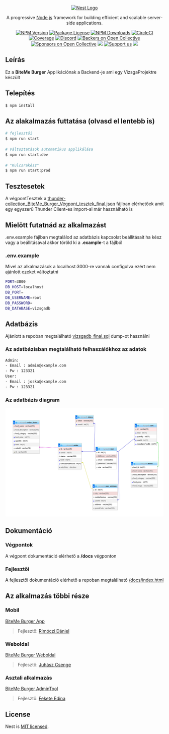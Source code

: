 <p align="center">
  <a href="http://nestjs.com/" target="blank"><img src="https://nestjs.com/img/logo-small.svg" width="200" alt="Nest Logo" /></a>
</p>

[circleci-image]: https://img.shields.io/circleci/build/github/nestjs/nest/master?token=abc123def456
[circleci-url]: https://circleci.com/gh/nestjs/nest

  <p align="center">A progressive <a href="http://nodejs.org" target="_blank">Node.js</a> framework for building efficient and scalable server-side applications.</p>
    <p align="center">
<a href="https://www.npmjs.com/~nestjscore" target="_blank"><img src="https://img.shields.io/npm/v/@nestjs/core.svg" alt="NPM Version" /></a>
<a href="https://www.npmjs.com/~nestjscore" target="_blank"><img src="https://img.shields.io/npm/l/@nestjs/core.svg" alt="Package License" /></a>
<a href="https://www.npmjs.com/~nestjscore" target="_blank"><img src="https://img.shields.io/npm/dm/@nestjs/common.svg" alt="NPM Downloads" /></a>
<a href="https://circleci.com/gh/nestjs/nest" target="_blank"><img src="https://img.shields.io/circleci/build/github/nestjs/nest/master" alt="CircleCI" /></a>
<a href="https://coveralls.io/github/nestjs/nest?branch=master" target="_blank"><img src="https://coveralls.io/repos/github/nestjs/nest/badge.svg?branch=master#9" alt="Coverage" /></a>
<a href="https://discord.gg/G7Qnnhy" target="_blank"><img src="https://img.shields.io/badge/discord-online-brightgreen.svg" alt="Discord"/></a>
<a href="https://opencollective.com/nest#backer" target="_blank"><img src="https://opencollective.com/nest/backers/badge.svg" alt="Backers on Open Collective" /></a>
<a href="https://opencollective.com/nest#sponsor" target="_blank"><img src="https://opencollective.com/nest/sponsors/badge.svg" alt="Sponsors on Open Collective" /></a>
  <a href="https://paypal.me/kamilmysliwiec" target="_blank"><img src="https://img.shields.io/badge/Donate-PayPal-ff3f59.svg"/></a>
    <a href="https://opencollective.com/nest#sponsor"  target="_blank"><img src="https://img.shields.io/badge/Support%20us-Open%20Collective-41B883.svg" alt="Support us"></a>
  <a href="https://twitter.com/nestframework" target="_blank"><img src="https://img.shields.io/twitter/follow/nestframework.svg?style=social&label=Follow"></a>
</p>
  <!--[![Backers on Open Collective](https://opencollective.com/nest/backers/badge.svg)](https://opencollective.com/nest#backer)
  [![Sponsors on Open Collective](https://opencollective.com/nest/sponsors/badge.svg)](https://opencollective.com/nest#sponsor)-->

## Leírás
Ez a **BiteMe Burger** Applikációnak a Backend-je ami egy VizsgaProjektre készült

## Telepítés

```bash
$ npm install
```

## Az alakalmazás futtatása (olvasd el lentebb is)

```bash
# fejlesztői
$ npm run start

# Változtatások automatikus applikálása
$ npm run start:dev

# "Kulcsrakész"
$ npm run start:prod
```

## Tesztesetek

<p align="left">
 A végpontTesztek a  <a href="https://github.com/greengamerhu/VizsgaRemek_BackEnd/blob/main/thunder-collection_BiteMe_Burger_V%C3%A9gpont_tesztek_final.json" target="blank">thunder-collection_BiteMe_Burger_Végpont_tesztek_final.json</a> fájlban elérhetőek amit egy egyszerű Thunder Client-es import-al már használható is
</p>

## Mielött futatnád az alkalmazást
.env.example fájlban megtalálod az adatbázis kapcsolat beállításait ha kész vagy a beállításával akkor töröld ki a **.example**-t a fájlból
### .env.example

Mivel az alkalmazások a localhost:3000-re vannak configolva ezért nem ajánlott ezeket változtatni
```bash
PORT=3000
DB_HOST=localhost
DB_PORT=
DB_USERNAME=root
DB_PASSWORD=
DB_DATABASE=vizsgadb
```
## Adatbázis

<p align="left">
 Ajánlott a repoban megtalálható <a href="https://github.com/greengamerhu/VizsgaRemek_BackEnd/blob/main/vizsgadb_final.sql" target="blank">vizsgadb_final.sql</a> dump-ot használni
</p>

### Az adatbázisban megtalálható felhaszálókhoz az adatok
```bash
Admin: 
- Email : admin@example.com
- Pw : 123321
User:
- Email : joska@example.com
- Pw : 123321
```

### Az adatbázis diagram
<p align="center">
  <img src="https://github.com/greengamerhu/VizsgaRemek_BackEnd/blob/main/Final_database_structure.png"  alt="adatazisdiagram" />
</p>

## Dokumentáció
### Végpontok
A végpont dokumentáció elérhető a **/docs** végponton
### Fejlesztői
A fejlesztői dokumentáció elérhető a repoban megtalálható [/docs/index.html](https://github.com/greengamerhu/VizsgaRemek_BackEnd/blob/main/docs/index.html)

## Az alkalmazás többi része
### Mobil

[BiteMe Burger App](https://github.com/greengamerhu/Vizsgaremek_android)

> Fejlesztő: [Rimóczi Dániel](https://github.com/greengamerhu) 

### Weboldal

[BiteMe Burger Weboldal](https://github.com/Juhaszcsenge/frontend_vizsga)

> Fejlesztő: [Juhász Csenge](https://github.com/Juhaszcsenge) 


### Asztali alkalmazás

[BiteMe Burger AdminTool](https://github.com/Elcsa/vizsgarremek)

> Fejlesztő: [Fekete Edina](https://github.com/Elcsa) 


## License

Nest is [MIT licensed](LICENSE).
